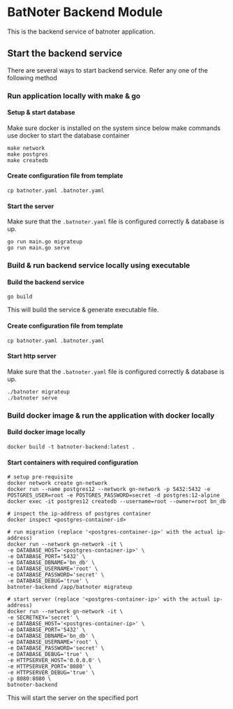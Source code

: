 # BatNoter Backend Module
This is the backend service of batnoter application.

## Start the backend service
There are several ways to start backend service. Refer any one of the following method
### Run application locally with make & go
#### Setup & start database
Make sure docker is installed on the system since below make commands use docker to start the database container
```
make network
make postgres
make createdb
```

#### Create configuration file from template
```shell
cp batnoter.yaml .batnoter.yaml
```

#### Start the server
Make sure that the `.batnoter.yaml` file is configured correctly & database is up.
```shell
go run main.go migrateup
go run main.go serve
```

### Build & run backend service locally using executable
#### Build the backend service
```shell
go build
```
This will build the service & generate executable file.

#### Create configuration file from template
```shell
cp batnoter.yaml .batnoter.yaml
```

#### Start http server
Make sure that the `.batnoter.yaml` file is configured correctly & database is up.
```shell
./batnoter migrateup
./batnoter serve
```

### Build docker image & run the application with docker locally

#### Build docker image locally
```
docker build -t batnoter-backend:latest .
```

#### Start containers with required configuration
```
# setup pre-requisite
docker network create gn-network
docker run --name postgres12 --network gn-network -p 5432:5432 -e POSTGRES_USER=root -e POSTGRES_PASSWORD=secret -d postgres:12-alpine
docker exec -it postgres12 createdb --username=root --owner=root bn_db

# inspect the ip-address of postgres container
docker inspect <postgres-container-id>

# run migration (replace '<postgres-container-ip>' with the actual ip-address)
docker run --network gn-network -it \
-e DATABASE_HOST='<postgres-container-ip>' \
-e DATABASE_PORT='5432' \
-e DATABASE_DBNAME='bn_db' \
-e DATABASE_USERNAME='root' \
-e DATABASE_PASSWORD='secret' \
-e DATABASE_DEBUG='true' \
batnoter-backend /app/batnoter migrateup

# start server (replace '<postgres-container-ip>' with the actual ip-address)
docker run --network gn-network -it \
-e SECRETKEY='secret' \
-e DATABASE_HOST='<postgres-container-ip>' \
-e DATABASE_PORT='5432' \
-e DATABASE_DBNAME='bn_db' \
-e DATABASE_USERNAME='root' \
-e DATABASE_PASSWORD='secret' \
-e DATABASE_DEBUG='true' \
-e HTTPSERVER_HOST='0.0.0.0' \
-e HTTPSERVER_PORT='8080' \
-e HTTPSERVER_DEBUG='true' \
-p 8080:8080 \
batnoter-backend
```

This will start the server on the specified port
